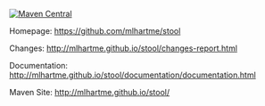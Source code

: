 [![Maven Central](https://maven-badges.herokuapp.com/net.oneandone.stool/main/badge.svg)](https://maven-badges.herokuapp.com/maven-central/net.oneandone.stool/main)

Homepage: https://github.com/mlhartme/stool

Changes: http://mlhartme.github.io/stool/changes-report.html

Documentation: http://mlhartme.github.io/stool/documentation/documentation.html

Maven Site: http://mlhartme.github.io/stool/

